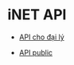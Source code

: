# iNET API

* <a href="https://github.com/thesunbg/iNET.vn/blob/master/reseller.md">API cho đại lý</a>

* <a href="https://github.com/thesunbg/iNET.vn/blob/master/public.md">API public</a>
